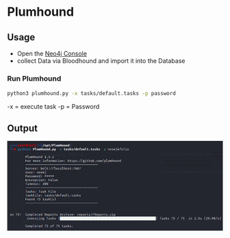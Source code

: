# Plumhound

## Usage

- Open the [Neo4j Console](C:\Users\felix\Documents\Notes\ADDS\Enumeration\Neo4j)
- collect Data via Bloodhound and import it into the Database

### Run Plumhound

```bash
python3 plumhound.py -x tasks/default.tasks -p password
```

-x = execute task
-p = Password

## Output
![Alt text](image-1.png)
